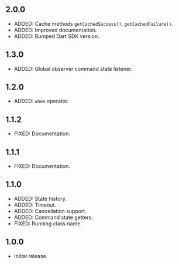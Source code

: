 ## 2.0.0
* ADDED: Cache methods `getCachedSuccess()`, `getCachedFailure()`.
* ADDED: Improved documentation.
* ADDED: Bumped Dart SDK version.

## 1.3.0
* ADDED: Global observer command state listener.

## 1.2.0
* ADDED: `when` operator.

## 1.1.2
* FIXED: Documentation.

## 1.1.1
* FIXED: Documentation.

## 1.1.0
* ADDED: State history.
* ADDED: Timeout.
* ADDED: Cancellation support.
* ADDED: Command state getters.
* FIXED: Running class name.

## 1.0.0
* Initial release.

